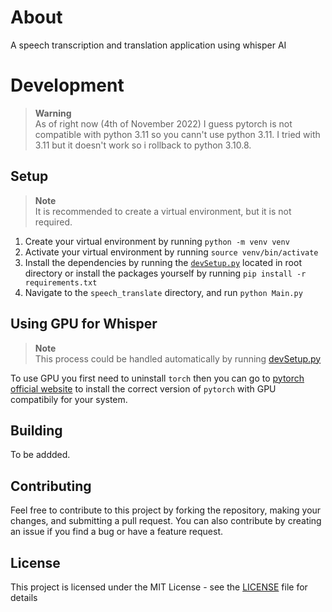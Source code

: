 # About

A speech transcription and translation application using whisper AI

# Development

> **Warning** \
> As of right now (4th of November 2022) I guess pytorch is not compatible with python 3.11 so you cann't use python 3.11. I tried with 3.11 but it doesn't work so i rollback to python 3.10.8.

## Setup

> **Note** \
> It is recommended to create a virtual environment, but it is not required.

1. Create your virtual environment by running `python -m venv venv`
2. Activate your virtual environment by running `source venv/bin/activate`
3. Install the dependencies by running the [`devSetup.py`](./devSetup.py) located in root directory or install the packages yourself by running `pip install -r requirements.txt`
4. Navigate to the `speech_translate` directory, and run `python Main.py`

## Using GPU for Whisper

> **Note** \
> This process could be handled automatically by running [devSetup.py](./devSetup.py)

To use GPU you first need to uninstall `torch` then you can go to [pytorch official website](https://pytorch.org/) to install the correct version of `pytorch` with GPU compatibily for your system.

## Building

To be addded.

## Contributing

Feel free to contribute to this project by forking the repository, making your changes, and submitting a pull request. You can also contribute by creating an issue if you find a bug or have a feature request.

## License

This project is licensed under the MIT License - see the [LICENSE](LICENSE) file for details
